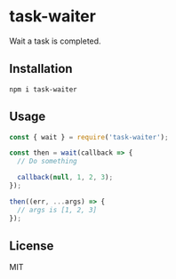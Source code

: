 # task-waiter

Wait a task is completed.

## Installation

```
npm i task-waiter
```

## Usage

``` javascript
const { wait } = require('task-waiter');

const then = wait(callback => {
  // Do something

  callback(null, 1, 2, 3);
});

then((err, ...args) => {
  // args is [1, 2, 3]
});
```

## License

MIT
